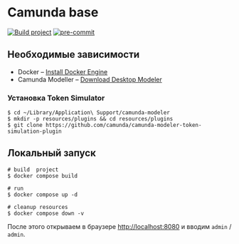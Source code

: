 # Camunda base

[![Build project](https://github.com/Romanow/camunda-base/actions/workflows/build.yml/badge.svg?branch=master)](https://github.com/Romanow/camunda-base/actions/workflows/build.yml)
[![pre-commit](https://img.shields.io/badge/pre--commit-enabled-brightgreen?logo=pre-commit)](https://github.com/pre-commit/pre-commit)

## Необходимые зависимости

* Docker – [Install Docker Engine](https://docs.docker.com/engine/install/)
* Camunda Modeller – [Download Desktop Modeler](https://camunda.com/download/modeler/)

### Установка Token Simulator

```shell
$ cd ~/Library/Application\ Support/camunda-modeler
$ mkdir -p resources/plugins && cd resources/plugins
$ git clone https://github.com/camunda/camunda-modeler-token-simulation-plugin
```

## Локальный запуск

```shell
# build  project
$ docker compose build

# run
$ docker compose up -d

# cleanup resources
$ docker compose down -v

```

После этого открываем в браузере [http://localhost:8080](http://localhost:8080/) и вводим `admin` / `admin`.
